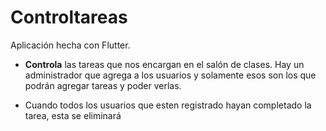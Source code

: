# Controltareas

Aplicación hecha con Flutter. 

* **Controla** las tareas que nos encargan en el salón de clases. Hay un administrador que agrega a los usuarios y solamente esos son los que podrán agregar tareas y poder verlas. 

* Cuando todos los usuarios que esten registrado hayan completado la tarea, esta se eliminará

